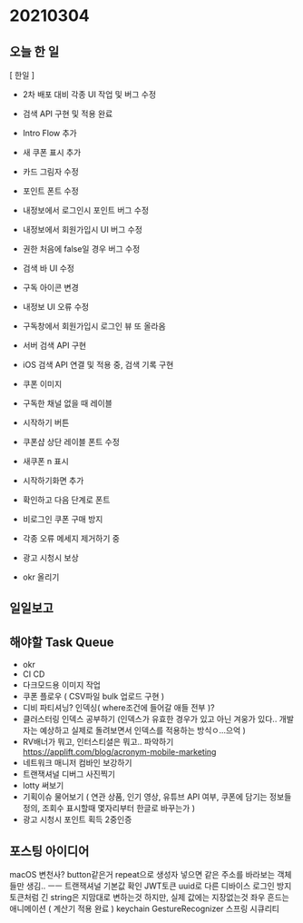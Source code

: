 # 20210304
## 오늘 한 일
[ 한일 ]
- 2차 배포 대비 각종 UI 작업 및 버그 수정
- 검색 API 구현 및 적용 완료
- Intro Flow 추가
- 새 쿠폰 표시 추가


- 카드 그림자 수정
- 포인트 폰트 수정
- 내정보에서 로그인시 포인트 버그 수정
- 내정보에서 회원가입시 UI 버그 수정
- 권한 처음에 false일 경우 버그 수정
- 검색 바 UI 수정 
- 구독 아이콘 변경
- 내정보 UI 오류 수정
- 구독창에서 회원가입시 로그인 뷰 또 올라옴
- 서버 검색 API 구현
- iOS 검색 API 연결 및 적용 중, 검색 기록 구현
- 쿠폰 이미지
- 구독한 채널 없을 때 레이블
- 시작하기 버튼
- 쿠폰샵 상단 레이블 폰트 수정

- 새쿠폰 n 표시

- 시작하기화면 추가
- 확인하고 다음 단계로 폰트
- 비로그인 쿠폰 구매 방지

- 각종 오류 메세지 제거하기 중
- 광고 시청시 보상
- okr 올리기

## 일일보고

## 해야할 Task Queue
- okr
- CI CD
- 다크모드용 이미지 작업
- 쿠폰 플로우 ( CSV파일 bulk 업로드 구현 )
- 디비 파티셔닝? 인덱싱( where조건에 들어갈 애들 전부 )?
- 클러스터링 인덱스 공부하기 (인덱스가 유효한 경우가 있고 아닌 겨웅가 있다.. 개발자는 예상하고 실제로 돌려보면서 인덱스를 적용하는 방식ㅇ...으억 )
- RV배너가 뭐고, 인터스티셜은 뭐고.. 파악하기 https://applift.com/blog/acronym-mobile-marketing
- 네트워크 매니저 컴바인 보강하기
- 트랜잭셔널 디버그 사진찍기
- lotty 써보기
- 기획이슈 물어보기 ( 연관 상품, 인기 영상, 유튜브 API 여부, 쿠폰에 담기는 정보들 정의, 조회수 표시할때 몇자리부터 한글로 바꾸는가 )
- 광고 시청시 포인트 획득 2중인증


## 포스팅 아이디어
macOS 변천사?
button같은거 repeat으로 생성자 넣으면 같은 주소를 바라보는 객체들만 생김.. ㅡㅡ
트랜잭셔널 기본값 확인
JWT토큰
uuid로 다른 디바이스 로그인 방지
토큰처럼 긴 string은 지맘대로 변하는것 하지만, 실제 값에는 지장없는것
좌우 흔드는 애니메이션 ( 계산기 적용 완료 )
keychain
GestureRecognizer
스프링 시큐리티

